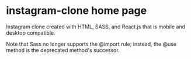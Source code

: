 # instagram-clone home page


Instagram clone created with HTML, SASS, and React.js that is mobile and desktop compatible.

Note that Sass no longer supports the @import rule; instead, the @use method is the deprecated method's successor.
